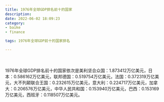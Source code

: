 ```yaml
---
title: 1976年全球GDP排名前十的国家
description:
date: 2022-06-02 18:09:23
category:
- baike
- finance

tags: 1976年全球GDP前十的国家排名

---
```


<script src="/assets/js/charts/chart.js"></script>

<div style="width: 100%; margin: 10% auto; ">
    <canvas id="myChart"></canvas>
</div>

<div>
<p class="paragraph">1976年全球GDP排名前十的国家依次是美利坚合众国：1.873412万亿美元，日本：0.586162万亿美元，联邦德国：0.519754万亿美元，法国：0.372319万亿美元，大不列颠联合王国：0.232615万亿美元，意大利：0.224717万亿美元，加拿大：0.206576万亿美元，中华人民共和国：0.153940万亿美元，巴西：0.153169万亿美元，西班牙：0.118507万亿美元。</p>
</div>

<script>
    const labels = ["美利坚合众国", "日本", "联邦德国", "法国", "大不列颠联合王国", "意大利", "加拿大", "中华人民共和国", "巴西", "西班牙"];

    const dataGdp = {
        labels: labels,
        datasets: [{
            label: '$（万亿美元）  •  即刻编程  •  cn.hongkezhang.com',
            backgroundColor: 'rgb(205 96 144)',
            borderColor: 'rgb(0 0 128)',
            data: [1.873412, 0.586162, 0.519754, 0.372319, 0.232615, 0.224717, 0.206576, 0.153940, 0.153169, 0.118507],
            barPercentage: 0.3
        }]
    };

    const config = {
        type: 'bar',
        data: dataGdp,
        options: {
            series: [
                {
                    barWidth: '20%'
                }
            ],
            graphic: [{
                type: 'group',
                bounding: 'raw',
                rotation: Math.PI / 4,//正方形旋转的角度
                right: 70,
                bottom: 15,
                z: 100,
                children: [
                    {
                        type: 'rect',
                        left: 'center',//描述怎么根据父元素进行定位
                        top: 'center',//描述怎么根据父元素进行定位
                        z: 100,
                        shape: {
                            width: 140,
                            height: 30
                        },
                        style: {
                            // fill: 'rgba(0,0,0,0.3)'
                        }
                    },
                    {
                        type: 'text',
                        left: 'center',
                        top: 'center',
                        z: 100,
                        style: {
                            fill: '#000000',
                            text: 'domain.com',
                            font: 'bolder 14px Microsoft YaHei'
                        }
                    }
                ]
            }]
        }
    };

    const myChart = new Chart(
        document.getElementById('myChart'),
        config
    );
</script>
